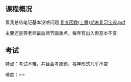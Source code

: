## 课程概况



看我总结笔记基本没啥问题    [复变函数(工程)期末复习宝典.pdf](资料库\复变函数(工程)期末复习宝典.pdf) 

主要还是等老师最后两节画重点，每年有出入但基本不变



## 考试

特点：考试不难，并且会考原题，每年形式几乎不变

难度：⭐⭐
